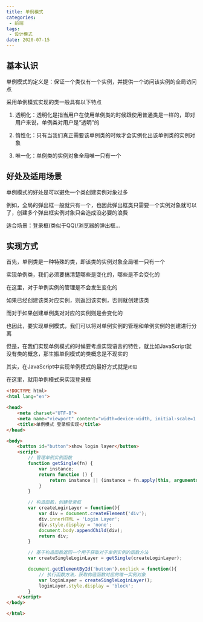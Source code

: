 ```yaml
---
title: 单例模式
categories:
 - 前端
tags:
 - 设计模式
date: 2020-07-15
---
```


## 基本认识

单例模式的定义是：保证一个类仅有一个实例，并提供一个访问该实例的全局访问点

采用单例模式实现的类一般具有以下特点

1. 透明化：透明化是指当用户在使用单例类的时候跟使用普通类是一样的，即对用户来说，单例类对用户是“透明”的

2. 惰性化：只有当我们真正需要该单例类的时候才会实例化出该单例类的实例对象

3. 唯一化：单例类的实例对象全局唯一只有一个

## 好处及适用场景

单例模式的好处是可以避免一个类创建实例对象过多

例如，全局的弹出框一般就只有一个，也因此弹出框类只需要一个实例对象就可以了，创建多个弹出框实例对象只会造成没必要的浪费

适合场景：登录框(类似于QQ)/浏览器的弹出框...

## 实现方式

首先，单例类是一种特殊的类，即该类的实例对象全局唯一只有一个

实现单例类，我们必须要搞清楚哪些是变化的，哪些是不会变化的

在这里，对于单例实例的管理是不会发生变化的

如果已经创建该类对应实例，则返回该实例，否则就创建该类

而对于如果创建单例类对对应的实例则是会变化的

也因此，要实现单例模式，我们可以将对单例实例的管理和单例实例的创建进行分离

但是，在我们实现单例模式的时候要考虑实现语言的特性，就比如JavaScript就没有类的概念，那生搬单例模式的类概念是不现实的

其实，在JavaScript中实现单例模式的最好方式就是`闭包`


在这里，就用单例模式来实现登录框

```html
<!DOCTYPE html>
<html lang="en">

<head>
    <meta charset="UTF-8">
    <meta name="viewport" content="width=device-width, initial-scale=1.0">
    <title>单例模式 登录框实现</title>
</head>

<body>
    <button id="button">show login layer</button>
    <script>
        // 管理单例实例函数
        function getSingle(fn) {
            var instance;
            return function () {
                return instance || (instance = fn.apply(this, arguments));
            }
        }

        // 构造函数，创建登录框
        var createLoginLayer = function(){
            var div = document.createElement('div');
            div.innerHTML = 'Login Layer';
            div.style.display = 'none';
            document.body.appendChild(div);
            return div;
        }

        // 基于构造函数返回一个用于获取对于单例实例的函数方法
        var createSingleLoginLayer = getSingle(createLoginLayer);

        document.getElementById('button').onclick = function(){
            // 执行函数方法，获取构造函数对应的唯一实例对象
            var loginLayer = createSingleLoginLayer();
            loginLayer.style.display = 'block';
        }
    </script>
</body>

</html>
```
